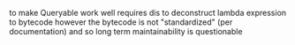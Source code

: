 to make Queryable work well requires dis to deconstruct lambda expression to bytecode
however the bytecode is not "standardized" (per documentation) and so long term maintainability is questionable

